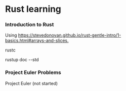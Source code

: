 # Rust learning 

### Introduction to Rust
Using <https://stevedonovan.github.io/rust-gentle-intro/1-basics.html#arrays-and-slices.>

rustc

rustup doc --std

### Project Euler Problems

Project Euler (not started)
